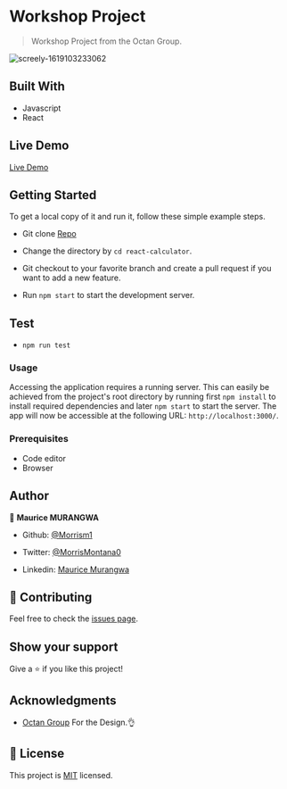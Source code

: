 # Workshop Project

> Workshop Project from the Octan Group.

![screely-1619103233062](https://user-images.githubusercontent.com/46853433/115737873-d6d58b00-a38c-11eb-9003-ece315b5fa44.png)

## Built With

- Javascript
- React

## Live Demo

[Live Demo](https://suspicious-wozniak-388aaf.netlify.app/)

## Getting Started

To get a local copy of it and run it, follow these simple example steps.

- Git clone [Repo](https://github.com/Morrism1/react-calculator)

- Change the directory by `cd react-calculator`.

- Git checkout to your favorite branch and create a pull request if you want to add a new feature.

- Run `npm start` to start the development server.

## Test

- `npm run test`

### Usage

Accessing the application requires a running server. This can easily be achieved from the project's root directory by running first `npm install` to install required dependencies and later `npm start` to start the server. The app will now be accessible at the following URL: `http://localhost:3000/`.

### Prerequisites

- Code editor
- Browser

## Author

👤 **Maurice MURANGWA**

- Github: [@Morrism1](https://github.com/Morrism1)

- Twitter: [@MorrisMontana0](https://twitter.com/MurangwaMorris)

- Linkedin: [Maurice Murangwa](https://www.linkedin.com/in/mauricemurangwa/)

## 🤝 Contributing

Feel free to check the [issues page](https://github.com/Morrism1/workshop-project/issues).

## Show your support

Give a ⭐️ if you like this project!

## Acknowledgments

- [Octan Group](https://octan.group) For the Design.👌

## 📝 License

This project is [MIT](https://opensource.org/licenses/MIT) licensed.

